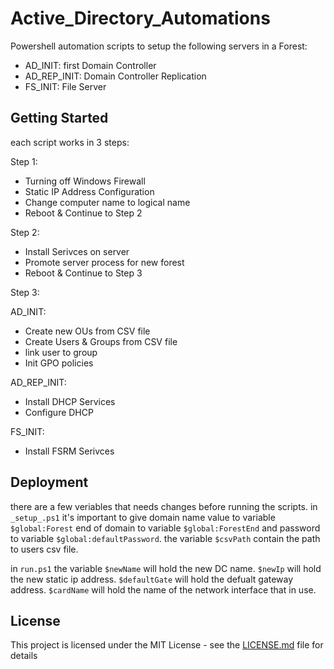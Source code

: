 # Active_Directory_Automations

Powershell automation scripts to setup the following servers in a Forest:
- AD_INIT: first Domain Controller
- AD_REP_INIT: Domain Controller Replication 
- FS_INIT: File Server

## Getting Started

each script works in 3 steps:

Step 1:
* Turning off Windows Firewall
* Static IP Address Configuration
* Change computer name to logical name 
* Reboot & Continue to Step 2

Step 2:
* Install  Serivces on server
* Promote server process for new forest 
* Reboot & Continue to Step 3

Step 3:

AD_INIT:
* Create new OUs from CSV file 
* Create Users & Groups from CSV file 
* link user to group 
* Init GPO policies 

AD_REP_INIT:
* Install DHCP Services
* Configure DHCP

FS_INIT:
* Install FSRM Serivces
            
## Deployment

there are a few veriables that needs changes before running the scripts.
in `_setup_.ps1` it's important to give domain name value to variable ```$global:Forest``` 
end of domain to variable ```$global:ForestEnd``` and password to variable ```$global:defaultPassword```.
the variable ```$csvPath``` contain the path to users csv file.

in `run.ps1` the variable ```$newName``` will hold the new DC name.
```$newIp``` will hold the new static ip address.
```$defaultGate``` will hold the defualt gateway address.
```$cardName``` will hold the name of the network interface that in use.

## License

This project is licensed under the MIT License - see the [LICENSE.md](LICENSE.md) file for details
